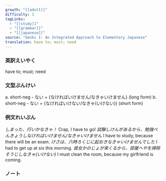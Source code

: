 ```yaml
---
growth: "[[adult]]"
difficulty: 3
tagLinks:
  - "[[study]]"
  - "[[grammar]]"
  - "[[japanese]]"
source: "Genki I: An Integrated Approach to Elementary Japanese"
translation: have to; must; need
---
```

### 英訳えいやく	

have to; must; need
### 文型ぶんけい

a. short-neg - ない + {なければいけません/なきゃいけません} (long form)
b. short-neg - ない + {なければいけない/なきゃ(いけない)} (short form)
### 例文れいぶん

*しまった、行いかなきゃ！* Crap, I have to go!
*試験しけんがあるから、勉強べんきょうしなければいけません/なきゃいけません* I have to study, because there will be an exam.
*けさは、六時ろくじに起おきなきゃいけませんでした* I had to get up at six this morning.
*彼女かのじょが来くるから、部屋へやを掃除そうじしなきゃ(いけない)* I must clean the room, because my girlfriend is coming.
### ノート


